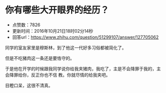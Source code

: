 # 你有哪些大开眼界的经历？
- 点赞数：7826
- 更新时间：2016年10月21日18时02分14秒
- 回答url：https://www.zhihu.com/question/51299107/answer/127705062
<body>
 <p data-pid="7vQP4ncM">同学的室友家里是穆斯林，到了他这一代好多习俗都被简化了。</p>
 <p data-pid="kLFOAKQR">但是不吃猪肉这一条还是要恪守的。</p>
 <p data-pid="p7_ypyB3">于是他在开学的时候跟我同学说你给我夹猪肉，我吃了，主是不会降罪于我的，主会降罪给你，反正你也不信 教。你就尽情的给我夹吧。</p>
 <p data-pid="xRisQ7Us">目瞪口呆，这很不清真。</p>
</body>